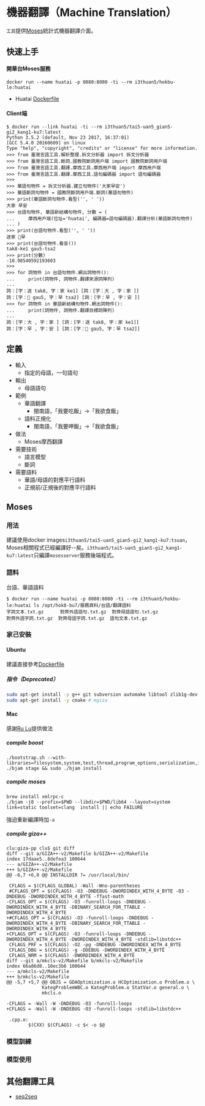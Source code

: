 # 機器翻譯（Machine Translation）
`工具`提供[Moses](http://www.statmt.org/moses/?n=Development.GetStarted)統計式機器翻譯介面。

## 快速上手
#### 開華台Moses服務
```
docker run --name huatai -p 8080:8080 -ti --rm i3thuan5/hokbu-le:huatai
```
- Huatai [Dockerfile](https://github.com/i3thuan5/hok8-bu7/blob/master/%E4%BD%BF%E7%94%A8%E7%AF%84%E4%BE%8B/%E8%8F%AF%E5%8F%B0%E7%BF%BB%E8%AD%AF/Dockerfile)

#### Client端
```
$ docker run --link huatai -ti --rm i3thuan5/tai5-uan5_gian5-gi2_kang1-ku7:latest
Python 3.5.2 (default, Nov 23 2017, 16:37:01) 
[GCC 5.4.0 20160609] on linux
Type "help", "copyright", "credits" or "license" for more information.
>>> from 臺灣言語工具.解析整理.拆文分析器 import 拆文分析器
>>> from 臺灣言語工具.斷詞.國教院斷詞用戶端 import 國教院斷詞用戶端
>>> from 臺灣言語工具.翻譯.摩西工具.摩西用戶端 import 摩西用戶端
>>> from 臺灣言語工具.翻譯.摩西工具.語句編碼器 import 語句編碼器
>>>
>>> 華語句物件 = 拆文分析器.建立句物件('大家早安')
>>> 華語斷詞句物件 = 國教院斷詞用戶端.斷詞(華語句物件)
>>> print(華語斷詞句物件.看型('', ' '))
大家 早安
>>> 台語句物件, 華語新結構句物件, 分數 = (
...     摩西用戶端(位址='huatai', 編碼器=語句編碼器).翻譯分析(華語斷詞句物件)
... )
>>> print(台語句物件.看型('', ' '))
逐家 𠢕早
>>> print(台語句物件.看音())
tak8-ke1 gau5-tsa2
>>> print(分數)
-10.98540592193603
>>> 
>>> for 詞物件 in 台語句物件.網出詞物件():
...     print(詞物件, 詞物件.翻譯來源詞陣列)
... 
詞：[字：逐 tak8, 字：家 ke1] [詞：[字：大 , 字：家 ]]
詞：[字：𠢕 gau5, 字：早 tsa2] [詞：[字：早 , 字：安 ]]
>>> for 詞物件 in 華語新結構句物件.網出詞物件():
...     print(詞物件, 詞物件.翻譯目標詞陣列)
... 
詞：[字：大 , 字：家 ] [詞：[字：逐 tak8, 字：家 ke1]]
詞：[字：早 , 字：安 ] [詞：[字：𠢕 gau5, 字：早 tsa2]]
```

## 定義
* 輸入
  * 指定的母語，一句語句
* 輸出
  * 母語語句
* 範例
  * 華語翻譯
    *  閩南語，「我要吃飯」→「我欲食飯」
  * 語料正規化
    *  閩南語，「我要呷飯」→「我欲食飯」
* 做法
  * Moses摩西翻譯
* 需要技術
  * 語言模型
  * 斷詞
* 需要語料
  * 華語/母語的對應平行語料
  * 正規前/正規後的對應平行語料
  

## Moses

### 用法
建議使用docker images`i3thuan5/tai5-uan5_gian5-gi2_kang1-ku7:tsuan`，Moses相關程式已經編譯好--矣。`i3thuan5/tai5-uan5_gian5-gi2_kang1-ku7:latest`只編譯`mosesserver`服務後端程式。

### 語料
台語、華語語料
```
$ docker run --name huatai -p 8080:8080 -ti --rm i3thuan5/hokbu-le:huatai ls /opt/hok8-bu7/服務資料/台語/翻譯語料
字詞文本.txt.gz      對齊外語語句.txt.gz  對齊母語語句.txt.gz
對齊外語字詞.txt.gz  對齊母語字詞.txt.gz  語句文本.txt.gz
```

### 家己安裝
#### Ubuntu
建議直接參考[Dockerfile](https://github.com/i3thuan5/tai5-uan5_gian5-gi2_kang1-ku7/blob/master/docker/%E5%85%A8%E7%B7%A8%E8%AD%AF/Dockerfile)

##### 指令（Deprecated）
```bash
sudo apt-get install -y g++ git subversion automake libtool zlib1g-dev libboost-all-dev libbz2-dev liblzma-dev python3-dev libgoogle-perftools-dev libxmlrpc-c++.*-dev # moses, libxmlrpc for mosesserver
sudo apt-get install -y cmake # mgiza
```

#### Mac
感謝[Ru Lu](https://www.facebook.com/ru.lu0)提供做法

##### compile boost
```
./bootstrap.sh --with-libraries=filesystem,system,test,thread,program_options,serialization,iostreams
./bjam stage && sudo ./bjam install
```

##### compile moses
```
brew install xmlrpc-c
./bjam -j8 --prefix=$PWD --libdir=$PWD/lib64 --layout=system link=static toolset=clang  install || echo FAILURE
```
強迫重新編譯時加`-a`


##### compile giza++
```
clu:giza-pp clu$ git diff
diff --git a/GIZA++-v2/Makefile b/GIZA++-v2/Makefile
index 17daae5..8defea3 100644
--- a/GIZA++-v2/Makefile
+++ b/GIZA++-v2/Makefile
@@ -6,7 +6,8 @@ INSTALLDIR ?= /usr/local/bin/

 CFLAGS = $(CFLAGS_GLOBAL) -Wall -Wno-parentheses
 #CFLAGS_OPT = $(CFLAGS) -O3 -DNDEBUG -DWORDINDEX_WITH_4_BYTE -O3 -DNDEBUG -DWORDINDEX_WITH_4_BYTE -ffast-math
-CFLAGS_OPT = $(CFLAGS) -O3 -funroll-loops -DNDEBUG -DWORDINDEX_WITH_4_BYTE -DBINARY_SEARCH_FOR_TTABLE -DWORDINDEX_WITH_4_BYTE
+#CFLAGS_OPT = $(CFLAGS) -O3 -funroll-loops -DNDEBUG -DWORDINDEX_WITH_4_BYTE -DBINARY_SEARCH_FOR_TTABLE -DWORDINDEX_WITH_4_BYTE
+CFLAGS_OPT = $(CFLAGS) -O3 -funroll-loops -DNDEBUG -DWORDINDEX_WITH_4_BYTE -DWORDINDEX_WITH_4_BYTE -stdlib=libstdc++
 CFLAGS_PRF = $(CFLAGS) -O2 -pg -DNDEBUG -DWORDINDEX_WITH_4_BYTE
 CFLAGS_DBG = $(CFLAGS) -g -DDEBUG -DWORDINDEX_WITH_4_BYTE
 CFLAGS_NRM = $(CFLAGS) -DWORDINDEX_WITH_4_BYTE
diff --git a/mkcls-v2/Makefile b/mkcls-v2/Makefile
index 66a86d0..10ec3b6 100644
--- a/mkcls-v2/Makefile
+++ b/mkcls-v2/Makefile
@@ -5,7 +5,7 @@ OBJS = GDAOptimization.o HCOptimization.o Problem.o \
             KategProblemWBC.o KategProblem.o StatVar.o general.o \
             mkcls.o

-CFLAGS = -Wall -W -DNDEBUG -O3 -funroll-loops
+CFLAGS = -Wall -W -DNDEBUG -O3 -funroll-loops -stdlib=libstdc++

 .cpp.o:
        $(CXX) $(CFLAGS) -c $< -o $@
```

### 模型訓練

### 模型使用

## 其他翻譯工具
* [seq2seq](https://www.tensorflow.org/tutorials/seq2seq/)
